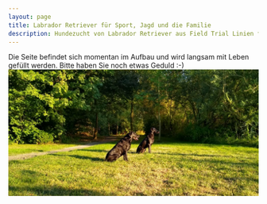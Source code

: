 ```yaml
---
layout: page
title: Labrador Retriever für Sport, Jagd und die Familie
description: Hundezucht von Labrador Retriever aus Field Trial Linien für die Jagd, Sport und die aktive Familie. Zuchthündin Reggae vom Keien Fenn. 
---
```


Die Seite befindet sich momentan im Aufbau und wird langsam mit Leben gefüllt werden.
Bitte haben Sie noch etwas Geduld :-)
<img src="/assets/hannah-reggae.jpeg" height="">
